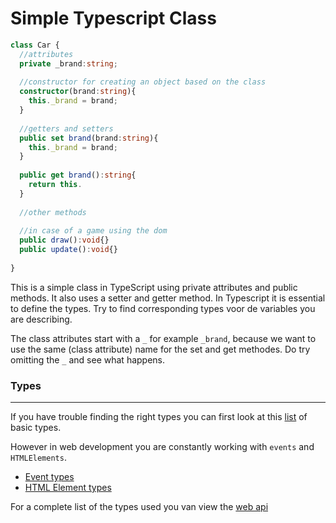 # Simple Typescript Class

```typescript
class Car {
  //attributes
  private _brand:string;
  
  //constructor for creating an object based on the class
  constructor(brand:string){
    this._brand = brand;
  }
  
  //getters and setters
  public set brand(brand:string){
    this._brand = brand;
  }
  
  public get brand():string{
    return this.
  }
  
  //other methods
  
  //in case of a game using the dom
  public draw():void{}
  public update():void{}
  
}
```

This is a simple class in TypeScript using private attributes and public methods. It also uses a setter and getter method. In Typescript it is essential to define the types. Try to find corresponding types voor de variables you are describing.

The class attributes start with a `_` for example `_brand`, because we want to use the same (class attribute) name for the set and get methodes. Do try omitting the `_` and see what happens.

### **Types**

---

If you have trouble finding the right types you can first look at this [list](<https://www.typescriptlang.org/docs/handbook/basic-types.html>) of basic types.

However in web development you are constantly working with `events` and `HTMLElements`.
- [Event types](https://developer.mozilla.org/en-US/docs/Web/API/Event)
- [HTML Element types](https://developer.mozilla.org/en-US/docs/Web/API/HTMLElement)

For a complete list of the types used you van view the [web api](https://developer.mozilla.org/en-US/docs/Web/API)
